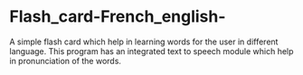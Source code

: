 # Flash_card-French_english-
A simple flash card which help in learning words for the user in different language. This program has an integrated text to speech module which help in pronunciation  of the words.
